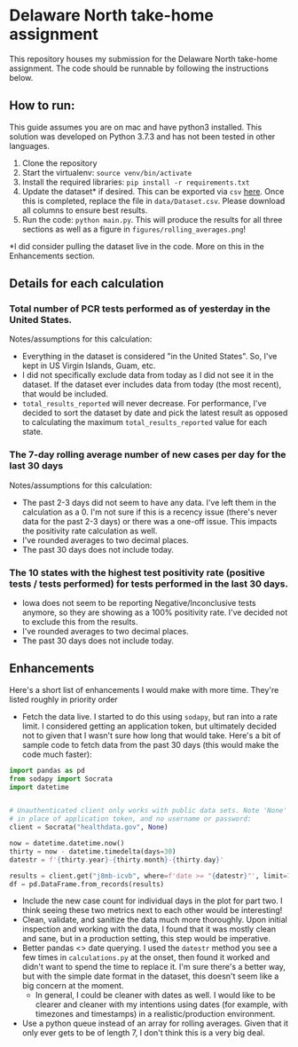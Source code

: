 # Delaware North take-home assignment
This repository houses my submission for the Delaware North take-home assignment. The code should be runnable by following the instructions below.

## How to run:

This guide assumes you are on mac and have python3 installed. This solution was developed on Python 3.7.3 and has not been tested in other languages.

1. Clone the repository
1. Start the virtualenv: `source venv/bin/activate`
1. Install the required libraries: `pip install -r requirements.txt`
1. Update the dataset* if desired. This can be exported via `csv` [here](https://healthdata.gov/dataset/COVID-19-Diagnostic-Laboratory-Testing-PCR-Testing/j8mb-icvb/explore/query/SELECT%0A%20%20%60state%60%2C%0A%20%20%60state_name%60%2C%0A%20%20%60state_fips%60%2C%0A%20%20%60fema_region%60%2C%0A%20%20%60overall_outcome%60%2C%0A%20%20%60date%60%2C%0A%20%20%60new_results_reported%60%2C%0A%20%20%60total_results_reported%60%2C%0A%20%20%60geocoded_state%60/page/filter). Once this is completed, replace the file in `data/Dataset.csv`. Please download all columns to ensure best results.
1. Run the code: `python main.py`. This will produce the results for all three sections as well as a figure in `figures/rolling_averages.png`!

\*I did consider pulling the dataset live in the code. More on this in the Enhancements section.

## Details for each calculation

### Total number of PCR tests performed as of yesterday in the United States.

Notes/assumptions for this calculation:

* Everything in the dataset is considered "in the United States". So, I've kept in US Virgin Islands, Guam, etc.
* I did not specifically exclude data from today as I did not see it in the dataset. If the dataset ever includes data from today (the most recent), that would be included.
* `total_results_reported` will never decrease. For performance, I've decided to sort the dataset by date and pick the latest result as opposed to calculating the maximum `total_results_reported` value for each state.

### The 7-day rolling average number of new cases per day for the last 30 days

Notes/assumptions for this calculation:

* The past 2-3 days did not seem to have any data. I've left them in the calculation as a 0. I'm not sure if this is a recency issue (there's never data for the past 2-3 days) or there was a one-off issue. This impacts the positivity rate calculation as well.
* I've rounded averages to two decimal places.
* The past 30 days does not include today.

### The 10 states with the highest test positivity rate (positive tests / tests performed) for tests performed in the last 30 days.

* Iowa does not seem to be reporting Negative/Inconclusive tests anymore, so they are showing as a 100% positivity rate. I've decided not to exclude this from the results.
* I've rounded averages to two decimal places.
* The past 30 days does not include today.

## Enhancements

Here's a short list of enhancements I would make with more time. They're listed roughly in priority order

* Fetch the data live. I started to do this using `sodapy`, but ran into a rate limit. I considered getting an application token, but ultimately decided not to given that I wasn't sure how long that would take. Here's a bit of sample code to fetch data from the past 30 days (this would make the code much faster):
```python
import pandas as pd
from sodapy import Socrata
import datetime


# Unauthenticated client only works with public data sets. Note 'None'
# in place of application token, and no username or password:
client = Socrata("healthdata.gov", None)

now = datetime.datetime.now()
thirty = now - datetime.timedelta(days=30)
datestr = f'{thirty.year}-{thirty.month}-{thirty.day}' 

results = client.get("j8mb-icvb", where=f'date >= "{datestr}"', limit=7000)
df = pd.DataFrame.from_records(results)
```
* Include the new case count for individual days in the plot for part two. I think seeing these two metrics next to each other would be interesting!
* Clean, validate, and sanitize the data much more thoroughly. Upon initial inspection and working with the data, I found that it was mostly clean and sane, but in a production setting, this step would be imperative.
* Better pandas <> date querying. I used the `datestr` method you see a few times in `calculations.py` at the onset, then found it worked and didn't want to spend the time to replace it. I'm sure there's a better way, but with the simple date format in the dataset, this doesn't seem like a big concern at the moment.
  * In general, I could be cleaner with dates as well. I would like to be clearer and cleaner with my intentions using dates (for example, with timezones and timestamps) in a realistic/production environment.
* Use a python queue instead of an array for rolling averages. Given that it only ever gets to be of length 7, I don't think this is a very big deal.

